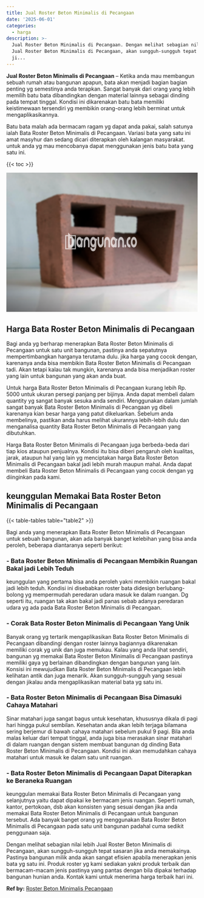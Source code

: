 ```yaml
---
title: Jual Roster Beton Minimalis di Pecangaan
date: '2025-06-01'
categories:
  - harga
description: >-
  Jual Roster Beton Minimalis di Pecangaan. Dengan melihat sebagian nilai lebih
  Jual Roster Beton Minimalis di Pecangaan, akan sungguh-sungguh tepat sasaran
  ji...
---
```


**Jual Roster Beton Minimalis di Pecangaan** – Ketika anda mau membangun sebuah rumah atau bangunan apapun, bata akan menjadi bagian bagian penting yg semestinya anda terapkan. Sangat banyak dari orang yang lebih memilih batu bata dibandingkan dengan material lainnya sebagai dinding pada tempat tinggal. Kondisi ini dikarenakan batu bata memiliki keistimewaan tersendiri yg membikin orang-orang lebih berminat untuk mengaplikasikannya.

Batu bata malah ada bermacam ragam yg dapat anda pakai, salah satunya ialah Bata Roster Beton Minimalis di Pecangaan. Variasi bata yang satu ini amat masyhur dan sedang dicari diterapkan oleh kalangan masyarakat. untuk anda yg mau mencobanya dapat menggunakan jenis batu bata yang satu ini.

{{< toc >}}

![Jual Roster Beton Minimalis di Pecangaan](/images/bata-roster-minimalis-35.png)

## Harga Bata Roster Beton Minimalis di Pecangaan

Bagi anda yg berharap menerapkan Bata Roster Beton Minimalis di Pecangaan untuk satu unit bangunan, pastinya anda sepatutnya mempertimbangkan harganya terutama dulu. jika harga yang cocok dengan, karenanya anda bisa membikin Bata Roster Beton Minimalis di Pecangaan tadi. Akan tetapi kalau tak mungkin, karenanya anda bisa menjadikan roster yang lain untuk bangunan yang akan anda buat.

Untuk harga Bata Roster Beton Minimalis di Pecangaan kurang lebih Rp. 5000 untuk ukuran persegi panjang per bijinya. Anda dapat membeli dalam quantity yg sangat banyak sesuka anda sendiri. Menggunakan dalam jumlah sangat banyak Bata Roster Beton Minimalis di Pecangaan yg dibeli karenanya kian besar harga yang patut dikeluarkan. Sebelum anda membelinya, pastikan anda harus melihat ukurannya lebih-lebih dulu dan menganalisa quantity Bata Roster Beton Minimalis di Pecangaan yang dibutuhkan.

Harga Bata Roster Beton Minimalis di Pecangaan juga berbeda-beda dari tiap kios ataupun penjualnya. Kondisi itu bisa diberi pengaruh oleh kualitas, jarak, ataupun hal yang lain yg menciptakan harga Bata Roster Beton Minimalis di Pecangaan bakal jadi lebih murah maupun mahal. Anda dapat membeli Bata Roster Beton Minimalis di Pecangaan yang cocok dengan yg diinginkan pada kami.

## keunggulan Memakai Bata Roster Beton Minimalis di Pecangaan

{{< table-tables table="table2" >}}

Bagi anda yang menerapkan Bata Roster Beton Minimalis di Pecangaan untuk sebuah bangunan, akan ada banyak banget kelebihan yang bisa anda peroleh, beberapa diantaranya seperti berikut:

### \- Bata Roster Beton Minimalis di Pecangaan Membikin Ruangan Bakal jadi Lebih Teduh

keunggulan yang pertama bisa anda peroleh yakni membikin ruangan bakal jadi lebih teduh. Kondisi ini disebabkan roster bata didesign berlubang-bolong yg mempermudah peredaran udara masuk ke dalam ruangan. Dg seperti itu, ruangan tak akan bakal jadi panas sebab adanya peredaran udara yg ada pada Bata Roster Beton Minimalis di Pecangaan.

### \- Corak Bata Roster Beton Minimalis di Pecangaan Yang Unik

Banyak orang yg tertarik mengaplikasikan Bata Roster Beton Minimalis di Pecangaan dibandingi dengan roster lainnya bagiannya dikarenakan memiliki corak yg unik dan juga memukau. Kalau yang anda lihat sendiri, bangunan yg memakai Bata Roster Beton Minimalis di Pecangaan pastinya memiliki gaya yg berlainan dibandingkan dengan bangunan yang lain. Konsisi ini mewujudkan Bata Roster Beton Minimalis di Pecangaan lebih kelihatan antik dan juga menarik. Akan sungguh-sungguh yang sesuai dengan jikalau anda mengaplikasikan material bata yg satu ini.

### \- Bata Roster Beton Minimalis di Pecangaan Bisa Dimasuki Cahaya Matahari

Sinar matahari juga sangat bagus untuk kesehatan, khususnya dikala di pagi hari hingga pukul sembilan. Kesehatan anda akan lebih terjaga bilamana sering berjemur di bawah cahaya matahari sebelum pukul 9 pagi. Bila anda malas keluar dari tempat tinggal, anda juga bisa merasakan sinar matahari di dalam ruangan dengan sistem membuat bangunan dg dinding Bata Roster Beton Minimalis di Pecangaan. Kondisi ini akan memudahkan cahaya matahari untuk masuk ke dalam satu unit ruangan.

### \- Bata Roster Beton Minimalis di Pecangaan Dapat Diterapkan ke Beraneka Ruangan

keunggulan memakai Bata Roster Beton Minimalis di Pecangaan yang selanjutnya yaitu dapat dipakai ke bermacam jenis ruangan. Seperti rumah, kantor, pertokoan, dsb akan konsisten yang sesuai dengan jika anda memakai Bata Roster Beton Minimalis di Pecangaan untuk bangunan tersebut. Ada banyak banget orang yg menggunakan Bata Roster Beton Minimalis di Pecangaan pada satu unit bangunan padahal cuma sedikit penggunaan saja.

Dengan melihat sebagian nilai lebih Jual Roster Beton Minimalis di Pecangaan, akan sungguh-sungguh tepat sasaran jika anda memakainya. Pastinya bangunan milik anda akan sangat efisien apabila menerapkan jenis bata yg satu ini. Produk roster yg kami sediakan yakni produk terbaik dan bermacam-macam jenis pastinya yang pantas dengan bila dipakai terhadap bangunan hunian anda. Kontak kami untuk menerima harga terbaik hari ini.

**Ref by:** [Roster Beton Minimalis Pecangaan](https://id.wikipedia.org/wiki/Roster)
